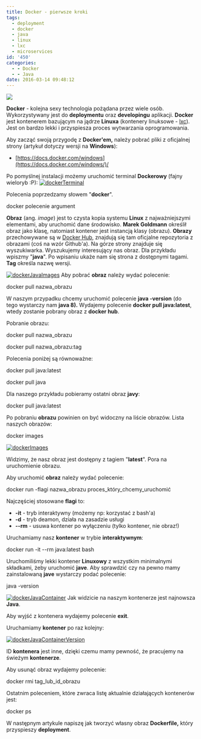 ```yaml
---
title: Docker - pierwsze kroki
tags:
  - deployment
  - docker
  - java
  - linux
  - lxc
  - microservices
id: '450'
categories:
  - - Docker
  - - Java
date: 2016-03-14 09:48:12
---
```


![](https://www.docker.com/sites/default/files/Whale%20Logo332_5.png)

**Docker** \- kolejna sexy technologia pożądana przez wiele osób. Wykorzystywany jest do **deploymentu** oraz **developingu** aplikacji. **Docker** jest kontenerem bazującym na jądrze **Linuxa** (kontenery linuksowe - [lxc](https://linuxcontainers.org/)). Jest on bardzo lekki i przyspiesza proces wytwarzania oprogramowania.
<!-- more -->
Aby zacząć swoją przygodę z **Docker'em,** należy pobrać pliki z oficjalnej strony (artykuł dotyczy wersji na **Windows**):

*   [https://docs.docker.com/windows](https://docs.docker.com/windows/)/

Po pomyślnej instalacji możemy uruchomić terminal **Dockerowy** (fajny wieloryb :P): [![dockerTerminal](http://codecouple.pl/wp-content/uploads/2016/03/dockerTerminal.png)](http://codecouple.pl/wp-content/uploads/2016/03/dockerTerminal.png)

Polecenia poprzedzamy słowem "**docker**".

docker polecenie argument

**Obraz** (ang. _image_) jest to czysta kopia systemu **Linux** z najważniejszymi elementami, aby uruchomić dane środowisko. **Marek Goldmann** określił obraz jako klasę, natomiast kontener jest instancją klasy (obrazu). **Obrazy** przechowywane są w [Docker Hub](https://hub.docker.com/), znajdują się tam oficjalne repozytoria z obrazami (coś na wzór Github'a). Na górze strony znajduje się wyszukiwarka. Wyszukujemy interesujący nas obraz. Dla przykładu wpiszmy "**java**". Po wpisaniu ukaże nam się strona z dostępnymi tagami. **Tag** określa nazwę wersji.

[![dockerJavaImages](http://codecouple.pl/wp-content/uploads/2016/03/dockerJavaImages.png)](http://codecouple.pl/wp-content/uploads/2016/03/dockerJavaImages.png) Aby pobrać **obraz** należy wydać polecenie:

docker pull nazwa\_obrazu

W naszym przypadku chcemy uruchomić polecenie **java -version** (do tego wystarczy nam **java 8).** Wydajemy polecenie **docker pull java:latest**, wtedy zostanie pobrany obraz z **docker hub**.

Pobranie obrazu:

docker pull nazwa\_obrazu

docker pull nazwa\_obrazu:tag

Polecenia poniżej są równoważne:

docker pull java:latest

docker pull java

Dla naszego przykładu pobieramy ostatni obraz **javy**:

docker pull java:latest

Po pobraniu **obrazu** powinien on być widoczny na liście obrazów. Lista naszych obrazów:

docker images

[![dockerImages](http://codecouple.pl/wp-content/uploads/2016/03/dockerImages.png)](http://codecouple.pl/wp-content/uploads/2016/03/dockerImages.png)

Widzimy, że nasz obraz jest dostępny z tagiem "**latest**". Pora na uruchomienie obrazu.

Aby uruchomić **obraz** należy wydać polecenie:

docker run -flagi nazwa\_obrazu proces\_który\_chcemy\_uruchomić

Najczęściej stosowane **flagi** to:

*   **\-it** - tryb interaktywny (możemy np: korzystać z bash'a)
*   **\-d** - tryb deamon, działa na zasadzie usługi
*   **\--rm** - usuwa kontener po wyłączeniu (tylko kontener, nie obraz!)

Uruchamiamy nasz **kontener** w trybie **interaktywnym**:

docker run -it --rm java:latest bash

Uruchomiliśmy lekki kontener **Linuxowy** z wszystkim minimalnymi składkami, żeby uruchomić **jave**. Aby sprawdzić czy na pewno mamy zainstalowaną **jave** wystarczy podać polecenie:

java -version

[![dockerJavaContainer](http://codecouple.pl/wp-content/uploads/2016/03/dockerJavaContainer.png)](http://codecouple.pl/wp-content/uploads/2016/03/dockerJavaContainer.png) Jak widzicie na naszym kontenerze jest najnowsza **Java**.

Aby wyjść z kontenera wydajemy polecenie **exit**.

Uruchamiamy **kontener** po raz kolejny:

[![dockerJavaContainerVersion](http://codecouple.pl/wp-content/uploads/2016/03/dockerJavaContainerVersion.png)](http://codecouple.pl/wp-content/uploads/2016/03/dockerJavaContainerVersion.png)

ID **kontenera** jest inne, dzięki czemu mamy pewność, że pracujemy na świeżym **kontenerze**.

Aby usunąć obraz wydajemy polecenie:

docker rmi tag\_lub\_id\_obrazu

Ostatnim poleceniem, które zwraca listę aktualnie działających kontenerów jest:

docker ps

W następnym artykule napiszę jak tworzyć własny obraz **Dockerfile,** który przyspieszy **deployment**.